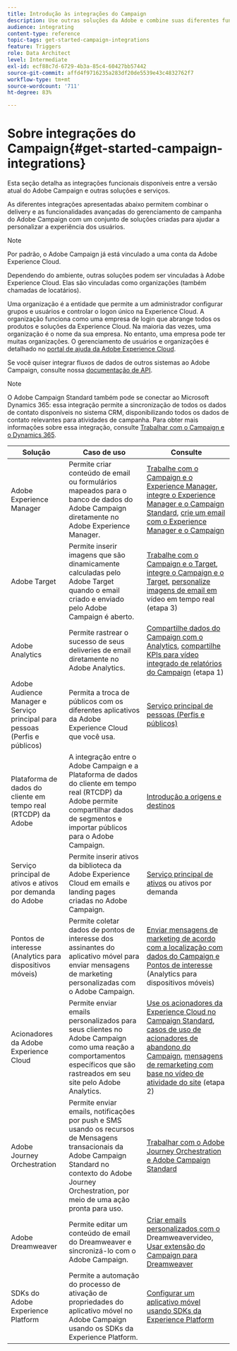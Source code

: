 ```yaml
---
title: Introdução às integrações do Campaign
description: Use outras soluções da Adobe e combine suas diferentes funcionalidades com o Campaign.
audience: integrating
content-type: reference
topic-tags: get-started-campaign-integrations
feature: Triggers
role: Data Architect
level: Intermediate
exl-id: ecf88c7d-6729-4b3a-85c4-60427bb57442
source-git-commit: affd4f9716235a283df20de5539e43c4832762f7
workflow-type: tm+mt
source-wordcount: '711'
ht-degree: 83%

---
```


# Sobre integrações do Campaign{#get-started-campaign-integrations}

Esta seção detalha as integrações funcionais disponíveis entre a versão atual do Adobe Campaign e outras soluções e serviços.

As diferentes integrações apresentadas abaixo permitem combinar o delivery e as funcionalidades avançadas do gerenciamento de campanha do Adobe Campaign com um conjunto de soluções criadas para ajudar a personalizar a experiência dos usuários.

>[!NOTE]
>
> Por padrão, o Adobe Campaign já está vinculado a uma conta da Adobe Experience Cloud.

Dependendo do ambiente, outras soluções podem ser vinculadas à Adobe Experience Cloud. Elas são vinculadas como organizações (também chamadas de locatários).

Uma organização é a entidade que permite a um administrador configurar grupos e usuários e controlar o logon único na Experience Cloud. A organização funciona como uma empresa de login que abrange todos os produtos e soluções da Experience Cloud. Na maioria das vezes, uma organização é o nome da sua empresa. No entanto, uma empresa pode ter muitas organizações. O gerenciamento de usuários e organizações é detalhado no [portal de ajuda da Adobe Experience Cloud](https://experienceleague.adobe.com/docs/core-services/interface/manage-users-and-products/organizations.html?lang=pt-BR).

Se você quiser integrar fluxos de dados de outros sistemas ao Adobe Campaign, consulte nossa [documentação de API](../../api/using/get-started-apis.md).

>[!NOTE]
>
>O Adobe Campaign Standard também pode se conectar ao Microsoft Dynamics 365: essa integração permite a sincronização de todos os dados de contato disponíveis no sistema CRM, disponibilizando todos os dados de contato relevantes para atividades de campanha. Para obter mais informações sobre essa integração, consulte [Trabalhar com o Campaign e o Dynamics 365](../../integrating/using/d365-acs-get-started.md).


<table> 
 <thead> 
  <tr> 
   <th> Solução<br /> </th> 
   <th> Caso de uso<br /> </th> 
   <th> Consulte<br /> </th> 
  </tr> 
 </thead> 
 <tbody> 
  <tr> 
   <td> Adobe Experience Manager<br /> </td> 
   <td> Permite criar conteúdo de email ou formulários mapeados para o banco de dados do Adobe Campaign diretamente no Adobe Experience Manager.<br /> </td> 
   <td> 
     <a href="../../integrating/using/integrating-with-experience-manager.md">Trabalhe com o Campaign e o Experience Manager</a>,  <a href="https://helpx.adobe.com/br/experience-manager/6-4/sites/administering/using/campaignstandard.html">integre o Experience Manager e o Campaign Standard</a>,  <a href="https://experienceleague.adobe.com/docs/experience-manager-65/administering/integration/campaignstandard.html">crie um email com o Experience Manager e o Campaign</a> 
    </td> 
  </tr> 
  <tr> 
   <td> Adobe Target<br /> </td> 
   <td> Permite inserir imagens que são dinamicamente calculadas pelo Adobe Target quando o email criado e enviado pelo Adobe Campaign é aberto.<br /> </td> 
   <td> 
    <a href="../../integrating/using/about-campaign-target-integration.md">Trabalhe com o Campaign e o Target</a>,  <a href="https://experienceleague.adobe.com/docs/target/using/integrate/campaign-and-target.html?lang=pt-BR">integre o Campaign e o Target</a>,  <a href="https://helpx.adobe.com/marketing-cloud/how-to/email-marketing.html">personalize imagens de email em </a> vídeo em tempo real (etapa 3)
    </td> 
  </tr> 
  <tr> 
   <td> Adobe Analytics<br /> </td> 
   <td> Permite rastrear o sucesso de seus deliveries de email diretamente no Adobe Analytics.<br /> </td> 
   <td> 
    <a href="../../integrating/using/about-campaign-analytics-integration.md">Compartilhe dados do Campaign com o Analytics</a>, <a href="https://helpx.adobe.com/marketing-cloud/how-to/email-marketing.html">compartilhe KPIs para vídeo integrado de relatórios  do Campaign</a> (etapa 1)
    </td> 
  </tr> 
  <tr> 
   <td> Adobe Audience Manager e Serviço principal para pessoas (Perfis e públicos)<br /> </td> 
   <td> Permita a troca de públicos com os diferentes aplicativos da Adobe Experience Cloud que você usa.<br /> </td> 
   <td> <a href="../../integrating/using/about-campaign-audience-manager-or-people-core-service-integration.md">Serviço principal de pessoas (Perfis e públicos)</a><br /> </td> 
  </tr> 
   <tr> 
   <td> Plataforma de dados do cliente em tempo real (RTCDP) da Adobe<br /> </td> 
   <td> A integração entre o Adobe Campaign e a Plataforma de dados do cliente em tempo real (RTCDP) da Adobe permite compartilhar dados de segmentos e importar públicos para o Adobe Campaign.</td>
   <td><a href="../../integrating/using/get-started-sources-destinations.md">Introdução a origens e destinos</a></td>
  </tr> 
  <tr> 
   <td> Serviço principal de ativos e ativos por demanda do Adobe<br /> </td> 
   <td> Permite inserir ativos da biblioteca da Adobe Experience Cloud em emails e landing pages criadas no Adobe Campaign.<br /> </td> 
   <td> <a href="../../integrating/using/working-with-campaign-and-assets-core-service.md">Serviço principal de ativos</a> ou ativos por demanda<br /> </td> 
  </tr> 
  <tr> 
   <td> Pontos de interesse (Analytics para dispositivos móveis)<br /> </td> 
   <td> Permite coletar dados de pontos de interesse dos assinantes do aplicativo móvel para enviar mensagens de marketing personalizadas com o Adobe Campaign.<br /> </td> 
   <td> <a href="../../integrating/using/about-campaign-points-of-interest-data-integration.md">Enviar mensagens de marketing de acordo com a localização com dados do Campaign e Pontos de interesse</a> (Analytics para dispositivos móveis)<br /> </td> 
  </tr> 
  <tr> 
   <td> Acionadores da Adobe Experience Cloud<br /> </td> 
   <td> Permite enviar emails personalizados para seus clientes no Adobe Campaign como uma reação a comportamentos específicos que são rastreados em seu site pelo Adobe Analytics.<br /> </td> 
   <td> 
    <a href="../../integrating/using/about-adobe-experience-cloud-triggers.md">Use os acionadores da Experience Cloud no Campaign Standard</a>, <a href="../../integrating/using/abandonment-triggers-use-cases.md">casos de uso de acionadores de abandono do Campaign</a>, <a href="https://helpx.adobe.com/marketing-cloud/how-to/email-marketing.html">mensagens de remarketing com base no vídeo de atividade do site</a> (etapa 2)
    </td> 
  </tr> 
    <tr> 
   <td> Adobe Journey Orchestration<br /> </td> 
   <td> Permite enviar emails, notificações por push e SMS usando os recursos de Mensagens transacionais da Adobe Campaign Standard no contexto do Adobe Journey Orchestration, por meio de uma ação pronta para uso.<br /> </td> 
   <td> <a href="https://experienceleague.adobe.com/docs/journeys/using/action-journeys/working-with-adobe-campaign.html?lang=en">Trabalhar com o Adobe Journey Orchestration e Adobe Campaign Standard</a><br /> </td> 
  </tr> 
  <tr> 
   <td> Adobe Dreamweaver<br /> </td> 
   <td> Permite editar um conteúdo de email do Dreamweaver e sincronizá-lo com o Adobe Campaign.<br /> </td> 
   <td> 
    <a href="https://experienceleague.adobe.com/docs/campaign-learn/campaign-standard-tutorials/designing-content/email-designer/dreamweaver-integration.html?lang=pt-BR">Criar emails personalizados com o </a> Dreamweavervideo,  <a href="https://helpx.adobe.com/dreamweaver/using/working-with-dreamweaver-and-campaign.html">Usar extensão do Campaign para Dreamweaver</a> 
  </td> 
  </tr> 
  <tr> 
   <td> SDKs do Adobe Experience Platform<br /> </td> 
   <td> Permite a automação do processo de ativação de propriedades do aplicativo móvel no Adobe Campaign usando os SDKs da Experience Platform.<br /> </td> 
   <td> <a href="https://helpx.adobe.com/br/campaign/kb/configuring-app-sdk.html">Configurar um aplicativo móvel usando SDKs da Experience Platform</a><br /> </td> 
  </tr> 
 </tbody> 
</table>
